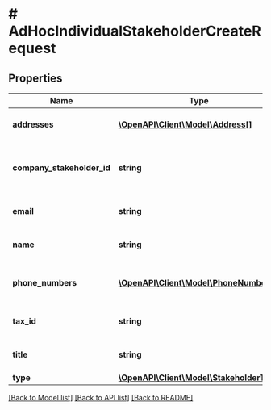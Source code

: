 # # AdHocIndividualStakeholderCreateRequest

## Properties

Name | Type | Description | Notes
------------ | ------------- | ------------- | -------------
**addresses** | [**\OpenAPI\Client\Model\Address[]**](Address.md) | The stakeholder addresses | [optional]
**company_stakeholder_id** | **string** | The stakeholder company stakeholder id | [optional]
**email** | **string** | The stakeholder email | [optional]
**name** | **string** | The stakeholder name |
**phone_numbers** | [**\OpenAPI\Client\Model\PhoneNumber[]**](PhoneNumber.md) | The stakeholder phone numbers | [optional]
**tax_id** | **string** | The stakeholder tax id | [optional]
**title** | **string** | The stakeholder title | [optional]
**type** | [**\OpenAPI\Client\Model\StakeholderType**](StakeholderType.md) |  |

[[Back to Model list]](../../README.md#models) [[Back to API list]](../../README.md#endpoints) [[Back to README]](../../README.md)
